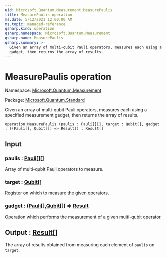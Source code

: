 ```yaml
---
uid: Microsoft.Quantum.Measurement.MeasurePaulis
title: MeasurePaulis operation
ms.date: 5/12/2021 12:00:00 AM
ms.topic: managed-reference
qsharp.kind: operation
qsharp.namespace: Microsoft.Quantum.Measurement
qsharp.name: MeasurePaulis
qsharp.summary: >-
  Given an array of multi-qubit Pauli operators, measures each using a specified measurement
  gadget, then returns the array of results.
---
```


# MeasurePaulis operation

Namespace: [Microsoft.Quantum.Measurement](xref:Microsoft.Quantum.Measurement)

Package: [Microsoft.Quantum.Standard](https://nuget.org/packages/Microsoft.Quantum.Standard)


Given an array of multi-qubit Pauli operators, measures each using a specified measurementgadget, then returns the array of results.

```qsharp
operation MeasurePaulis (paulis : Pauli[][], target : Qubit[], gadget : ((Pauli[], Qubit[]) => Result)) : Result[]
```


## Input

### paulis : [Pauli](xref:microsoft.quantum.qsharp.valueliterals#pauli-literals)[][]

Array of multi-qubit Pauli operators to measure.


### target : [Qubit](xref:microsoft.quantum.qsharp.valueliterals#qubit-literals)[]

Register on which to measure the given operators.


### gadget : ([Pauli](xref:microsoft.quantum.qsharp.valueliterals#pauli-literals)[],[Qubit](xref:microsoft.quantum.qsharp.valueliterals#qubit-literals)[]) => [Result](xref:microsoft.quantum.qsharp.valueliterals#result-literal) 

Operation which performs the measurement of a given multi-qubit operator.



## Output : [Result](xref:microsoft.quantum.qsharp.valueliterals#result-literal)[]

The array of results obtained from measuring each element of `paulis`on `target`.